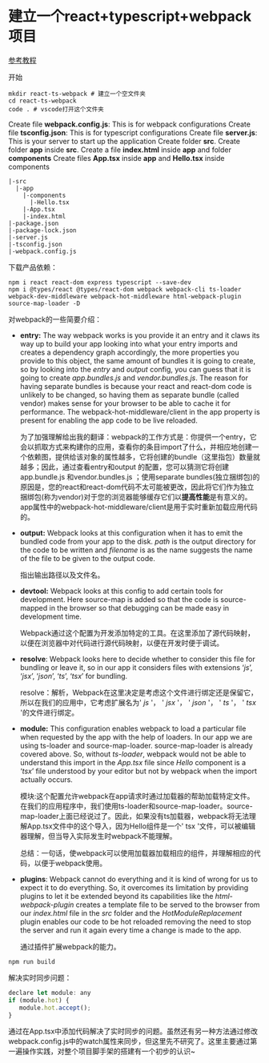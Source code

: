 # 建立一个react+typescript+webpack项目

<a href="https://hackernoon.com/react-with-typescript-and-webpack-654f93f34db6">参考教程</a>

开始

```shell
mkdir react-ts-webpack # 建立一个空文件夹
cd react-ts-webpack
code . # vscode打开这个文件夹
```

Create file **webpack.config.js**: This is for webpack configurations
Create file **tsconfig.json**: This is for typescript configurations
Create file **server.js**: This is your server to start up the application
Create folder **src**.
Create folder **app** inside **src**.
Create a file **index.html** inside **app** and folder **components**
Create files **App.tsx** inside **app** and **Hello.tsx** inside components

```shell
|-src
  |-app
    |-components
      |-Hello.tsx
    |-App.tsx
    |-index.html
|-package.json
|-package-lock.json
|-server.js
|-tsconfig.json
|-webpack.config.js
```

下载产品依赖：
```shell
npm i react react-dom express typescript --save-dev
npm i @types/react @types/react-dom webpack webpack-cli ts-loader webpack-dev-middleware webpack-hot-middleware html-webpack-plugin source-map-loader -D
```

对webpack的一些简要介绍：

- **entry:** The way webpack works is you provide it an entry and it claws its way up to build your app looking into what your entry imports and creates a dependency graph accordingly, the more properties you provide to this object, the same amount of bundles it is going to create, so by looking into the *entry* and *output* config, you can guess that it is going to create *app.bundles.js* and *vendor.bundles.js*. The reason for having separate bundles is because your react and react-dom code is unlikely to be changed, so having them as separate bundle (called vendor) makes sense for your browser to be able to cache it for performance. The webpack-hot-middleware/client in the app property is present for enabling the app code to be live reloaded.

    为了加强理解给出我的翻译：webpack的工作方式是：你提供一个entry，它会以抓取方式来构建你的应用，查看你的条目import了什么，并相应地创建一个依赖图，提供给该对象的属性越多，它将创建的bundle（这里指包）数量就越多；因此，通过查看entry和output 的配置，您可以猜测它将创建app.bundle.js 和vendor.bundles.js ；使用separate bundles(独立捆绑包)的原因是，您的react和react-dom代码不太可能被更改，因此将它们作为独立捆绑包(称为vendor)对于您的浏览器能够缓存它们以**提高性能**是有意义的。app属性中的webpack-hot-middleware/client是用于实时重新加载应用代码的。
    
- **output:** Webpack looks at this configuration when it has to emit the bundled code from your app to the disk. *path* is the output directory for the code to be written and *filename* is as the name suggests the name of the file to be given to the output code.

    指出输出路径以及文件名。

- **devtool:** Webpack looks at this config to add certain tools for development. Here source-map is added so that the code is source-mapped in the browser so that debugging can be made easy in development time.

    Webpack通过这个配置为开发添加特定的工具。在这里添加了源代码映射，以便在浏览器中对代码进行源代码映射，以便在开发时便于调试。

- **resolve**: Webpack looks here to decide whether to consider this file for bundling or leave it, so in our app it considers files with extensions ‘*js*’, ‘*jsx*’, ‘*json*’, ‘*ts*’, ‘*tsx*’ for bundling.

    resolve：解析，Webpack在这里决定是考虑这个文件进行绑定还是保留它，所以在我们的应用中，它考虑扩展名为' *js* '， ' *jsx* '， ' *json* '， ' *ts* '， ' *tsx* '的文件进行绑定。

- **module:** This configuration enables webpack to load a particular file when requested by the app with the help of loaders. In our app we are using ts-loader and source-map-loader. source-map-loader is already covered above. So, without *ts-loader*, webpack would not be able to understand this import in the *App.tsx* file since *Hello* component is a ‘*tsx*’ file understood by your editor but not by webpack when the import actually occurs.

    模块:这个配置允许webpack在app请求时通过加载器的帮助加载特定文件。在我们的应用程序中，我们使用ts-loader和source-map-loader。source-map-loader上面已经说过了。因此，如果没有ts加载器，webpack将无法理解App.tsx文件中的这个导入，因为Hello组件是一个' tsx '文件，可以被编辑器理解，但当导入实际发生时webpack不能理解。

    总结：一句话，使webpack可以使用加载器加载相应的组件，并理解相应的代码，以便于webpack使用。

- **plugins**: Webpack cannot do everything and it is kind of wrong for us to expect it to do everything. So, it overcomes its limitation by providing plugins to let it be extended beyond its capabilities like the *html-webpack-plugin* creates a template file to be served to the browser from our *index.html* file in the *src* folder and the *HotModuleReplacement* plugin enables our code to be hot reloaded removing the need to stop the server and run it again every time a change is made to the app.

    通过插件扩展webpack的能力。

```shell
npm run build
```

解决实时同步问题：

```js
declare let module: any
if (module.hot) {
   module.hot.accept();
}
```

通过在App.tsx中添加代码解决了实时同步的问题。虽然还有另一种方法通过修改webpack.config.js中的watch属性来同步，但这里先不研究了。这里主要通过第一遍操作实践，对整个项目脚手架的搭建有一个初步的认识~